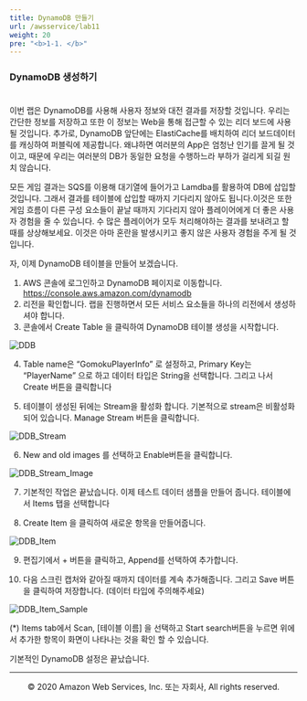 ```yaml
---
title: DynamoDB 만들기
url: /awsservice/lab11
weight: 20
pre: "<b>1-1. </b>"
---
```


### DynamoDB 생성하기 <br/><br/>

이번 랩은 DynamoDB를 사용해 사용자 정보와 대전 결과를 저장할 것입니다. 우리는 간단한 정보를 저장하고 또한 이 정보는 Web을 통해 접근할 수 있는 리더 보드에 사용될 것입니다.
추가로, DynamoDB 앞단에는 ElastiCache를 배치하여 리더 보드데이터를 캐싱하여 퍼블릭에 제공합니다. 왜냐하면 여러분의 App은 엄청난 인기를 끌게 될 것이고, 때문에 우리는 여러분의 DB가 동일한 요청을 수행하느라 부하가 걸리게 되길 원치 않습니다.

모든 게임 결과는 SQS를 이용해 대기열에 들어가고 Lamdba를 활용하여 DB에 삽입할 것입니다. 그래서 결과를 테이블에 삽입할 때까지 기다리지 않아도 됩니다.이것은 또한 게임 흐름이 다른 구성 요소들이 끝날 때까지 기다리지 않아 플레이어에게 더 좋은 사용자 경험을
줄 수 있습니다. 
수 많은 플레이어가 모두 처리해야하는 결과를 보내려고 할 때를 상상해보세요. 이것은 아마 혼란을 발생시키고 좋지 않은 사용자 경험을 주게 될 것입니다.

자, 이제 DynamoDB 테이블을 만들어 보겠습니다.

1. AWS 콘솔에 로그인하고 DynamoDB 페이지로 이동합니다.
https://console.aws.amazon.com/dynamodb
2. 리전을 확인합니다. 랩을 진행하면서 모든 서비스 요소들을 하나의 리전에서 생성하셔야 합니다.
3. 콘솔에서 Create Table 을 클릭하여 DynamoDB 테이블 생성을 시작합니다.

![DDB](../../images/awsservice/lab11/DDB_Create.png)

4. Table name은 “GomokuPlayerInfo” 로 설정하고, Primary Key는 “PlayerName” 으로 하고 데이터 타입은 String을 선택합니다. 그리고 나서 Create 버튼을 클릭합니다

5. 테이블이 생성된 뒤에는 Stream을 활성화 합니다. 기본적으로 stream은 비활성화 되어 있습니다. Manage Stream 버튼을 클릭합니다.

![DDB_Stream](../../images/awsservice/lab11/DDB_Stream.png)

6. New and old images 를 선택하고 Enable버튼을 클릭합니다.

![DDB_Stream_Image](../../images/awsservice/lab11/DDB_Stream_Image.png)

7. 기본적인 작업은 끝났습니다. 이제 테스트 데이터 샘플을 만들어 줍니다. 테이블에서 Items 탭을 선택합니다

8. Create Item 을 클릭하여 새로운 항목을 만들어줍니다.

![DDB_Item](../../images/awsservice/lab11/DDB_Item.png)

9. 편집기에서 + 버튼을 클릭하고, Append를 선택하여 추가합니다.

10. 다음 스크린 캡처와 같아질 때까지 데이터를 계속 추가해줍니다. 그리고 Save 버튼을 클릭하여 저장합니다. (데이터 타입에 주의해주세요)

![DDB_Item_Sample](../../images/awsservice/lab11/DDB_Item_Sample.png)

(*) Items tab에서 Scan, [테이블 이름] 을 선택하고 Start search버튼을 누르면 위에서 추가한
항목이 화면이 나타나는 것을 확인 할 수 있습니다. 

기본적인 DynamoDB 설정은 끝났습니다.

---
<p align="center">
© 2020 Amazon Web Services, Inc. 또는 자회사, All rights reserved.
</p>
